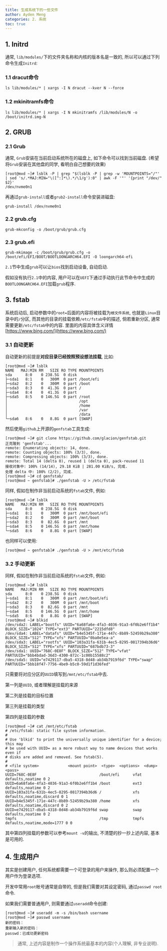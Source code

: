 ```yaml
---
title: 生成系统下的一些文件
author: Ayden Meng
categories: 2. 系统
toc: true
---
```


## 1. Initrd

通常, `lib/modules/`下的文件夹名称和内核的版本名是一致的, 所以可以通过下列命令生成`Initrd`:

### 1.1 dracut命令

```
ls lib/modules/* | xargs -I N dracut --kver N --force
```

### 1.2 mkinitramfs命令

```
ls lib/modules/* | xargs -I N mkinitramfs /lib/modules/N -o /boot/initrd.img-N 
```

## 2. GRUB


### 2.1 Grub

通常, `Grub`安装在当前启动系统所在的磁盘上, 如下命令可以找到当前磁盘. (希望将`Grub`安装在其他盘的同学, 看明白自己想要的效果)

```
[root@mxd ~]# lsblk -P | grep "$(lsblk -P | grep -w 'MOUNTPOINTS="/"' | sed 's/.*MAJ:MIN="\([^:]*\).*/\1/g'):0" | awk -F '"' '{print "/dev/" $2}'
/dev/nvme0n1
```

再通过`grub-install`或者`grub2-install`命令安装进磁盘:

```
grub-install /dev/nvme0n1
```

### 2.2 grub.cfg

```
grub-mkconfig -o /boot/grub/grub.cfg
```

### 2.3 grub.efi

```
grub-mkimage -c /boot/grub/grub.cfg -o /boot/efi/EFI/BOOT/BOOTLOONGARCH64.EFI -O loongarch64-efi
```

`2.1`节中生成`grub`可以让`bios`找到启动设备, 自动启动.

假如没有执行`2.1`中的内容, 用户可以在`UEFI`下通过手动执行此节命令中生成的`BOOTLOONGARCH64.EFI`加载`grub`程序.

## 3. fstab

系统启动后, 启动参数中的`root=`后面的内容将被挂载为`根文件系统`, 也就是`Linux`目录中的`/`分区, 而其他的目录的挂载依赖`/etc/fstab`中的描述, 倘若重新分区, 通常需要更新`/etc/fstab`中的内容. 里面的内容具体含义详情[https://www.bing.com/](https://www.bing.com/)

### 3.1 自动更新

自动更新的前提是**对应目录已经按照预设想法挂载**, 比如:

```
[root@mxd ~]# lsblk
NAME   MAJ:MIN RM   SIZE RO TYPE MOUNTPOINTS
sda      8:0    0 238.5G  0 disk
├─sda1   8:1    0   300M  0 part /boot/efi
├─sda2   8:2    0   300M  0 part /boot
├─sda3   8:3    0  41.3G  0 part /
├─sda4   8:4    0  41.3G  0 part
├─sda5   8:5    0 146.5G  0 part /root
│                                /opt
│                                /home
│                                /var
│                                /data
└─sda6   8:6    0   8.8G  0 part [SWAP]
```

然后使用`github`上开源的`genfstab`工具生成:

```
[root@mxd ~]# git clone https://github.com/glacion/genfstab.git
正克隆到 'genfstab'...
remote: Enumerating objects: 14, done.
remote: Counting objects: 100% (3/3), done.
remote: Compressing objects: 100% (3/3), done.
remote: Total 14 (delta 0), reused 1 (delta 0), pack-reused 11
接收对象中: 100% (14/14), 29.18 KiB | 281.00 KiB/s, 完成.
处理 delta 中: 100% (2/2), 完成.
[root@mxd ~]# cd genfstab/
[root@mxd ~ genfstab]# ./genfstab -U > /etc/fstab
```

同样, 假如在制作非当前启动系统的`fstab`文件, 例如:

```
[root@mxd ~]# lsblk
NAME   MAJ:MIN RM   SIZE RO TYPE MOUNTPOINTS
sda      8:0    0 238.5G  0 disk
├─sda1   8:1    0   300M  0 part /mnt/boot/efi
├─sda2   8:2    0   300M  0 part /mnt/boot
├─sda3   8:3    0  82.6G  0 part /mnt
├─sda4   8:5    0 146.5G  0 part /mnt/home
└─sda5   8:6    0   8.8G  0 part [SWAP]
```

也同样可以使用:

```
[root@mxd ~ genfstab]# ./genfstab -U > /mnt/etc/fstab
```

### 3.2 手动更新

同样, 假如在制作非当前启动系统的`fstab`文件, 例如:

```
[root@mxd ~]# lsblk
NAME   MAJ:MIN RM   SIZE RO TYPE MOUNTPOINTS
sda      8:0    0 238.5G  0 disk
├─sda1   8:1    0   300M  0 part /mnt/boot/efi
├─sda2   8:2    0   300M  0 part /mnt/boot
├─sda3   8:3    0  82.6G  0 part /mnt
├─sda4   8:5    0 146.5G  0 part /mnt/home
└─sda5   8:6    0   8.8G  0 part [SWAP]
[root@mxd ~]# blkid
/dev/sda2: LABEL="bootfs" UUID="6a68fa6e-4fa3-4036-91a3-6f0b2e6ff1b4" BLOCK_SIZE="1024" TYPE="ext3" PARTUUID="2215dfd8"
/dev/sda4: LABEL="datafs" UUID="b4e5345f-171e-447c-8b89-52459b29a380" BLOCK_SIZE="512" TYPE="xfs" PARTUUID="0ba0e5ea-a"
/dev/sda3: LABEL="rootfs" UUID="103a31fa-631b-4ec5-8295-0817394b36d6" BLOCK_SIZE="512" TYPE="xfs" PARTUUID="687bdb73-3"
/dev/sda1: UUID="768C-0E8F" BLOCK_SIZE="512" TYPE="vfat" PARTUUID="bbb4bdad-36d3-4300-872c-1c00b15588c2"
/dev/sda5: UUID="e7429117-dba5-4318-8d48-ab34b7919f6d" TYPE="swap" PARTUUID="5bb18f47-7756-4be9-b5c0-59d1f1d36fed"
```

只需要将对应分区的`UUID`填写到`/mnt/etc/fstab`中去.

第一列是`UUID`, 或者理解是挂载的来源

第二列是挂载的目标位置

第三列是挂载的类型

第四列是挂载的参数

```
[root@mxd ~]# cat /mnt/etc/fstab
# /etc/fstab: static file system information.
#
# Use 'blkid' to print the universally unique identifier for a device; this may
# be used with UUID= as a more robust way to name devices that works even if
# disks are added and removed. See fstab(5).
#
# <file system>             <mount point>  <type>  <options>  <dump>  <pass>
UUID=768C-0E8F                            /boot/efi      vfat    defaults,noatime 0 2
UUID=6a68fa6e-4fa3-4036-91a3-6f0b2e6ff1b4 /boot          ext3    defaults,noatime 0 2
UUID=103a31fa-631b-4ec5-8295-0817394b36d6 /              xfs     defaults,noatime,discard 0 1
UUID=b4e5345f-171e-447c-8b89-52459b29a380 /home          xfs     defaults,noatime,discard 0 2
UUID=e7429117-dba5-4318-8d48-ab34b7919f6d swap           swap    defaults,noatime 0 2
tmpfs                                     /tmp           tmpfs   defaults,noatime,mode=1777 0 0
```

其中第四列挂载的参数可以参考`mount -v`的输出, 不清楚的抄一抄上述内容, 基本是可用的.

## 4. 生成用户

其实是创建用户, 任何系统都需要一个可登录的用户来操作, 那么则必须配置一个用户作为登录选项.

开发中常用`root`帐号通常是自带的, 但是我们需要对其设定密码, 通过`passwd root`命令.

如果我们需要普通用户, 则需要通过`useradd`命令创建:

```
[root@mxd ~]# useradd -m -s /bin/bash username
[root@mxd ~]# passwd username
新的密码：
重新输入新的密码：
passwd：已成功更新密码
```

> 通常, 上述内容是制作一个操作系统最基本的内容(个人理解, 非专业说明).

